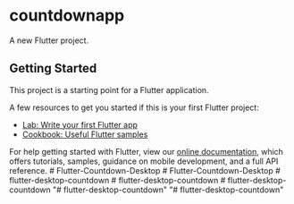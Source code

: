 # countdownapp

A new Flutter project.

## Getting Started

This project is a starting point for a Flutter application.

A few resources to get you started if this is your first Flutter project:

- [Lab: Write your first Flutter app](https://flutter.dev/docs/get-started/codelab)
- [Cookbook: Useful Flutter samples](https://flutter.dev/docs/cookbook)

For help getting started with Flutter, view our
[online documentation](https://flutter.dev/docs), which offers tutorials,
samples, guidance on mobile development, and a full API reference.
#   F l u t t e r - C o u n t d o w n - D e s k t o p  
 #   F l u t t e r - C o u n t d o w n - D e s k t o p  
 #   f l u t t e r - d e s k t o p - c o u n t d o w n  
 #   f l u t t e r - d e s k t o p - c o u n t d o w n  
 #   f l u t t e r - d e s k t o p - c o u n t d o w n  
 "# flutter-desktop-countdown" 
"# flutter-desktop-countdown" 
